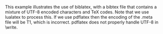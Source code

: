 This example illustrates the use of biblatex, with a bibtex file that
contains a mixture of UTF-8 encoded characters and TeX codes.  Note
that we use lualatex to process this. If we use pdflatex then the
encoding of the .meta file will be T1, which is incorrect. pdflatex does
not properly handle UTF-8 in \write.